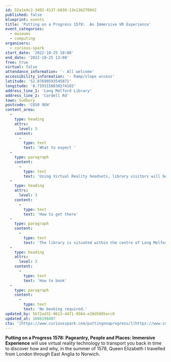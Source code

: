 ```yaml
---
id: 52a1e4c2-3492-4137-b830-13e136270042
published: false
blueprint: events
title: 'Putting on a Progress 1578:  An Immersive VR Experience'
event_categories:
  - museums
  - computing
organisers:
  - curious-spark
start_date: '2022-10-25 10:00'
end_date: '2022-10-25 13:00'
free: true
virtual: false
attendance_information: '- All welcome'
accessibility_information: '- Ramp/slope access'
latitude: '52.07690593545871'
longitude: '0.7193158830274102'
address_line_1: 'Long Melford Library'
address_line_2: 'Cordell Rd'
town: Sudbury
postcode: 'CO10 9EH'
content_area:
  -
    type: heading
    attrs:
      level: 3
    content:
      -
        type: text
        text: 'What to expect '
  -
    type: paragraph
    content:
      -
        type: text
        text: 'Using Virtual Reality headsets, library visitors will be transported back in time to 1578 when Queen Elizabeth I visited Suffolk. Audiences will enter an Elizabethan world where they will bear witness to privy council conversations and royal entertainment; enlightening, emboldening and enhancing understanding of this fascinating age. As part of the journey you will be challenged to find several ‘hot spots’ to access links to delve deeper into the fascinating history of 1578. '
  -
    type: heading
    attrs:
      level: 3
    content:
      -
        type: text
        text: 'How to get there'
  -
    type: paragraph
    content:
      -
        type: text
        text: 'The library is situated within the centre of Long Melford village, with Sudbury being the closest train station and bus stop being only 150m from the library.'
  -
    type: heading
    attrs:
      level: 3
    content:
      -
        type: text
        text: 'How to book'
  -
    type: paragraph
    content:
      -
        type: text
        text: 'No booking required.'
updated_by: 5b72ad31-9613-4471-9564-e28d5005ecc0
updated_at: 1666196407
cta: '[https://www.curiousspark.com/puttingonaprogress/](https://www.curiousspark.com/puttingonaprogress/)'
---
```

**Putting on a Progress 1578: Pageantry, People and Places: Immersive Experience** will use virtual reality technology to transport you back in time to discover how and why, in the summer of 1578, Queen Elizabeth I travelled from London through East Anglia to Norwich.